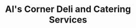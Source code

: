 ---
title: "Al's Corner Deli and Catering Services"
url: /philadelphia/als-corner-deli-and-catering-services/
shop: convenience
---